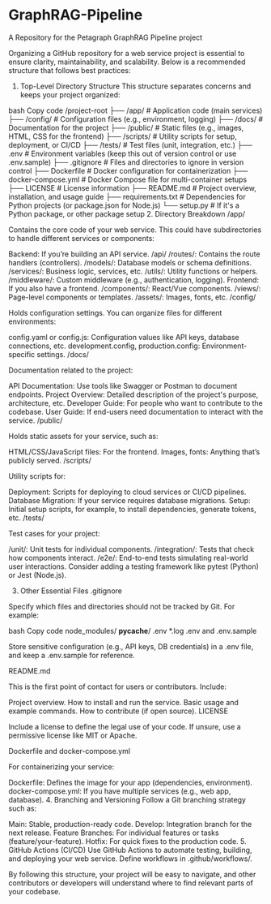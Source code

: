 # GraphRAG-Pipeline
A Repository for the Petagraph GraphRAG Pipeline project





Organizing a GitHub repository for a web service project is essential to ensure clarity, maintainability, and scalability. Below is a recommended structure that follows best practices:

1. Top-Level Directory Structure
This structure separates concerns and keeps your project organized:

bash
Copy code
/project-root
├── /app/                 # Application code (main services)
├── /config/              # Configuration files (e.g., environment, logging)
├── /docs/                # Documentation for the project
├── /public/              # Static files (e.g., images, HTML, CSS for the frontend)
├── /scripts/             # Utility scripts for setup, deployment, or CI/CD
├── /tests/               # Test files (unit, integration, etc.)
├── .env                  # Environment variables (keep this out of version control or use .env.sample)
├── .gitignore            # Files and directories to ignore in version control
├── Dockerfile            # Docker configuration for containerization
├── docker-compose.yml    # Docker Compose file for multi-container setups
├── LICENSE               # License information
├── README.md             # Project overview, installation, and usage guide
├── requirements.txt      # Dependencies for Python projects (or package.json for Node.js)
└── setup.py              # If it's a Python package, or other package setup
2. Directory Breakdown
/app/

Contains the core code of your web service. This could have subdirectories to handle different services or components:

Backend: If you’re building an API service.
/api/
/routes/: Contains the route handlers (controllers).
/models/: Database models or schema definitions.
/services/: Business logic, services, etc.
/utils/: Utility functions or helpers.
/middleware/: Custom middleware (e.g., authentication, logging).
Frontend: If you also have a frontend.
/components/: React/Vue components.
/views/: Page-level components or templates.
/assets/: Images, fonts, etc.
/config/

Holds configuration settings. You can organize files for different environments:

config.yaml or config.js: Configuration values like API keys, database connections, etc.
development.config, production.config: Environment-specific settings.
/docs/

Documentation related to the project:

API Documentation: Use tools like Swagger or Postman to document endpoints.
Project Overview: Detailed description of the project's purpose, architecture, etc.
Developer Guide: For people who want to contribute to the codebase.
User Guide: If end-users need documentation to interact with the service.
/public/

Holds static assets for your service, such as:

HTML/CSS/JavaScript files: For the frontend.
Images, fonts: Anything that’s publicly served.
/scripts/

Utility scripts for:

Deployment: Scripts for deploying to cloud services or CI/CD pipelines.
Database Migration: If your service requires database migrations.
Setup: Initial setup scripts, for example, to install dependencies, generate tokens, etc.
/tests/

Test cases for your project:

/unit/: Unit tests for individual components.
/integration/: Tests that check how components interact.
/e2e/: End-to-end tests simulating real-world user interactions.
Consider adding a testing framework like pytest (Python) or Jest (Node.js).

3. Other Essential Files
.gitignore

Specify which files and directories should not be tracked by Git. For example:

bash
Copy code
node_modules/
__pycache__/
.env
*.log
.env and .env.sample

Store sensitive configuration (e.g., API keys, DB credentials) in a .env file, and keep a .env.sample for reference.

README.md

This is the first point of contact for users or contributors. Include:

Project overview.
How to install and run the service.
Basic usage and example commands.
How to contribute (if open source).
LICENSE

Include a license to define the legal use of your code. If unsure, use a permissive license like MIT or Apache.

Dockerfile and docker-compose.yml

For containerizing your service:

Dockerfile: Defines the image for your app (dependencies, environment).
docker-compose.yml: If you have multiple services (e.g., web app, database).
4. Branching and Versioning
Follow a Git branching strategy such as:

Main: Stable, production-ready code.
Develop: Integration branch for the next release.
Feature Branches: For individual features or tasks (feature/your-feature).
Hotfix: For quick fixes to the production code.
5. GitHub Actions (CI/CD)
Use GitHub Actions to automate testing, building, and deploying your web service. Define workflows in .github/workflows/.

By following this structure, your project will be easy to navigate, and other contributors or developers will understand where to find relevant parts of your codebase.
